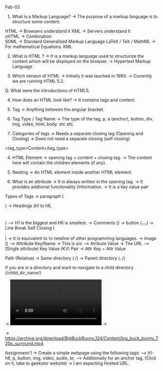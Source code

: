 Feb-03
1. What is a Markup Language?
-> The purpose of a markup language is to structure some content.


HTML -> Browsers understand it
XML -> Servers understand it  
xHTML -> Combination  
SGML -> Standard Generalized Markup Language 
LaTeX / TeX / MathML -> For mathematical Equations.
KML

2. What is HTML ?
-> It is a markup language used to structurize the content which will be displayed on the browser.
-> Hypertext Markup Language

3. Which version of HTML
-> Initially it was lauched in 1993.
-> Currently we are running HTML 5.2.


Q. What were the introductions of HTML5.

4. How does an HTML look like?
-> It contains tags and content.

1. Tag
-> Anything between the angular bracket.

2. Tag Type / Tag Name
-> The type of the tag, p, a (anchor), button, div, img, video, html, body. etc etc.

3. Categories of tags
-> Needs a separate closing tag (Opening and Closing)
-> Does not need a separate closing (self closing)

<tag_type>Content</tag_type>

4. HTML Element -> opening tag + content + closing tag.
-> The content here will contain the children elements (if any).

5. Nesting -> An HTML element inside another HTML element.

6. What is an attribute
-> It is always written in the opening tag.
-> It provides addtional functionality /information.
-> It is a key value pair


Types of Tags
-> paragraph (<p></p>)
-> Headings (h1 to h6, <h1></h1>)
--> H1 is the biggest and H6 is smallest.
-> Comments (<!-- -->)
-> button (<button></button>)
-> Line Break Self Closing (<br>, <br />) -> It is equivalent to \n newline of other programming languages.
-> image (<img />)
--> Attribute Key/Name -> This is src
--> Atribute Value -> The URL
--> (Single attribute) Key Value (KV) Pair -> Attr Key + Attr Value

Path (Relative)
-> Same directory (./)
-> Parent directory (../)

If you are in a directory and want to navigate to a child directory (/child_dir_name/)

-> <video src="https://archive.org/download/BigBuckBunny_124/Content/big_buck_bunny_720p_surround.mp4"  >
Please try in a better browser.
</video>
-> <audio src="">Cannot load audio</audio>


-> https://archive.org/download/BigBuckBunny_124/Content/big_buck_bunny_720p_surround.mp4

Assignment:1
-> Create a simple webpage using the following tags:
--> h1-h6, p, button, img, video, audio, br, 
--> Additionally for an anchor tag. (Click on it, take to geekster website)
-> I am expecting Hosted URL.
